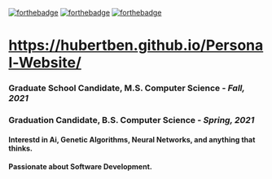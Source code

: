 [![forthebadge](https://forthebadge.com/images/badges/open-source.svg)](https://forthebadge.com)
[![forthebadge](https://forthebadge.com/images/badges/makes-people-smile.svg)](https://forthebadge.com)
[![forthebadge](https://forthebadge.com/images/badges/powered-by-black-magic.svg)](https://forthebadge.com)
# https://hubertben.github.io/Personal-Website/
### Graduate School Candidate, M.S. Computer Science - *Fall, 2021*
### Graduation Candidate, B.S. Computer Science - *Spring, 2021*
#### Interestd in Ai, Genetic Algorithms, Neural Networks, and anything that thinks.
#### Passionate about Software Development.
